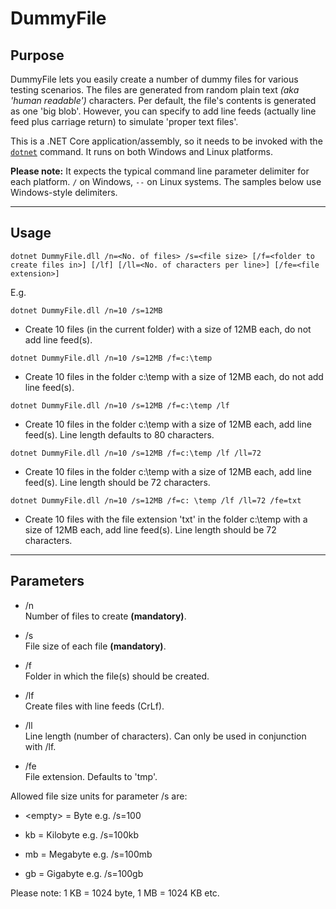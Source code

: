 # DummyFile

## Purpose

DummyFile lets you easily create a number of dummy files for various testing scenarios. The files are generated from random plain text *(aka 'human readable')* characters. Per default, the file's contents is generated as one 'big blob'. However, you can specify to add line feeds (actually line feed plus carriage return) to simulate 'proper text files'.

This is a .NET Core application/assembly, so it needs to be invoked with the [```dotnet```](https://docs.microsoft.com/en-us/dotnet/core/tools/dotnet) command. It runs on both Windows and Linux platforms.

**Please note:** It expects the typical command line parameter delimiter for each platform. ```/``` on Windows, ```--``` on Linux systems. The samples below use Windows-style delimiters.

---

## Usage

```dotnet DummyFile.dll /n=<No. of files> /s=<file size> [/f=<folder to create files in>] [/lf] [/ll=<No. of characters per line>] [/fe=<file extension>]```

E.g.

```dotnet DummyFile.dll /n=10 /s=12MB```

- Create 10 files (in the current folder) with a size of 12MB each, do not add line feed(s).  

```dotnet DummyFile.dll /n=10 /s=12MB /f=c:\temp```

- Create 10 files in the folder c:\temp with a size of 12MB each, do not add line feed(s).  

```dotnet DummyFile.dll /n=10 /s=12MB /f=c:\temp /lf```

- Create 10 files in the folder c:\temp with a size of 12MB each, add line feed(s). Line length defaults to 80 characters.

```dotnet DummyFile.dll /n=10 /s=12MB /f=c:\temp /lf /ll=72```

- Create 10 files in the folder c:\temp with a size of 12MB each, add line feed(s). Line length should be 72 characters.

```dotnet DummyFile.dll /n=10 /s=12MB /f=c: \temp /lf /ll=72 /fe=txt```

- Create 10 files with the file extension 'txt' in the folder c:\temp with a size of 12MB each, add line feed(s). Line length should be 72 characters.

---

## Parameters

- /n  
  Number of files to create **(mandatory)**.

- /s  
  File size of each file **(mandatory)**.

- /f  
  Folder in which the file(s) should be created.

- /lf  
  Create files with line feeds (CrLf).

- /ll  
  Line length (number of characters). Can only be used in conjunction with /lf.

- /fe  
  File extension. Defaults to 'tmp'.

Allowed file size units for parameter /s are:  

- &lt;empty&gt; = Byte e.g. /s=100  

- kb = Kilobyte e.g. /s=100kb  

- mb = Megabyte e.g. /s=100mb  

- gb = Gigabyte e.g. /s=100gb  

Please note: 1 KB = 1024 byte, 1 MB = 1024 KB etc.
